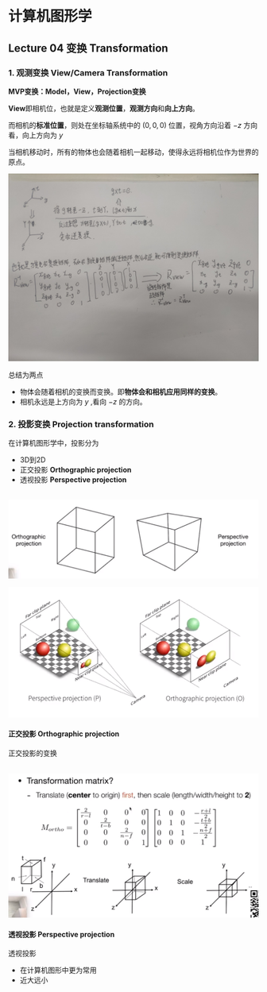 # 计算机图形学

## Lecture 04  变换	Transformation

### 1. 观测变换	View/Camera Transformation 

**MVP变换：Model，View，Projection变换**

**View**即相机位，也就是定义**观测位置**，**观测方向**和**向上方向**。 

而相机的**标准位置**，则处在坐标轴系统中的 $(0,0,0)$ 位置，视角方向沿着 $-z$ 方向看，向上方向为 $y$ 

当相机移动时，所有的物体也会随着相机一起移动，使得永远将相机位作为世界的原点。

![scale]( https://github.com/LXYYYYY/notes/raw/master/%E8%AE%A1%E7%AE%97%E6%9C%BA%E5%9B%BE%E5%BD%A2%E5%AD%A6/img/04_01.jpg)

 总结为两点

- 物体会随着相机的变换而变换。即**物体会和相机应用同样的变换**。
- 相机永远是上方向为 $y$ ,看向 $-z$ 的方向。

### 2. 投影变换 Projection transformation

在计算机图形学中，投影分为

- 3D到2D
- 正交投影  **Orthographic projection**
- 透视投影 **Perspective projection**

​                                                                      ![scale]( https://github.com/LXYYYYY/notes/raw/master/%E8%AE%A1%E7%AE%97%E6%9C%BA%E5%9B%BE%E5%BD%A2%E5%AD%A6/img/04_02.jpg)

![scale]( https://github.com/LXYYYYY/notes/raw/master/%E8%AE%A1%E7%AE%97%E6%9C%BA%E5%9B%BE%E5%BD%A2%E5%AD%A6/img/04_03.jpg)

#### 正交投影  **Orthographic projection**

正交投影的变换

​									![scale]( https://github.com/LXYYYYY/notes/raw/master/%E8%AE%A1%E7%AE%97%E6%9C%BA%E5%9B%BE%E5%BD%A2%E5%AD%A6/img/04_04.jpg)

#### 透视投影 Perspective projection

透视投影

- 在计算机图形中更为常用
- 近大远小

   